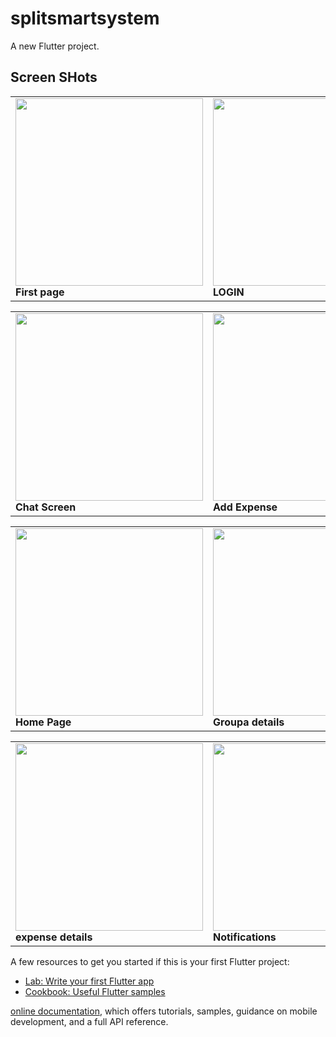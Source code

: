 # splitsmartsystem

A new Flutter project.

## Screen SHots


<div align="center">
  <table>
    <tr>
      <td>
        <img src="https://github.com/user-attachments/assets/f232f449-0fd7-4312-9878-13a0876cfc62" width="300"/><br/>
        <b>First page</b>
      </td>
      <td>
        <img src="https://github.com/user-attachments/assets/b4d95bd7-9877-45c5-a78f-16b902d125fe" width="300"/><br/>
        <b>LOGIN</b>
      </td>
      <td>
        <img src="https://github.com/user-attachments/assets/e2520928-f429-4b57-abf9-3e688d89676d" width="300"/><br/>
        <b>REGISTER</b>
      </td>
    </tr>
  </table>
</div>

<div align="center">
  <table>
    <tr>
      <td>
        <img src="https://github.com/user-attachments/assets/55ba5263-ddf2-4408-9796-b630d9521331" width="300"/><br/>
        <b>Chat Screen</b>
      </td>
      <td>
        <img src="https://github.com/user-attachments/assets/111231a5-f10a-4fc8-b97a-600f5240c581" width="300"/><br/>
        <b>Add Expense</b>
      </td>
      <td>
        <img src="https://github.com/user-attachments/assets/61404347-4611-426e-a7e0-c549a6484886" width="300"/><br/>
        <b>User Invite</b>
      </td>
    </tr>
  </table>
</div>

<div align="center">
  <table>
    <tr>
      <td>
        <img src="https://github.com/user-attachments/assets/347d1265-5238-4418-b5d9-3bfb2c00b6d7" width="300"/><br/>
        <b>Home Page</b>
      </td>
      <td>
        <img src="https://github.com/user-attachments/assets/ac8ba0ef-e34a-4a9c-a455-6c898f38242a" width="300"/><br/>
        <b>Groupa details</b>
      </td>
      <td>
        <img src="https://github.com/user-attachments/assets/d62b574c-c7d4-48a0-8c5f-d89e0f06663c" width="300"/><br/>
        <b>Group details2</b>
      </td>
    </tr>
  </table>
</div>

<div align="center">
  <table>
    <tr>
      <td>
        <img src="https://github.com/user-attachments/assets/449bf205-e070-4505-9b04-ac84b23fcb19" width="300"/><br/>
        <b>expense details</b>
      </td>
      <td>
        <img src="https://github.com/user-attachments/assets/c428bb78-98ba-4117-976b-51db32002d94" width="300"/><br/>
        <b>Notifications</b>
      </td>
      <td>
        <img src="https://github.com/user-attachments/assets/e382e12f-844d-4f2a-80a2-cf86f2fcd1f3" width="300"/><br/>
        <b>Profile setting</b>
      </td>
    </tr>
  </table>
</div>


A few resources to get you started if this is your first Flutter project:

- [Lab: Write your first Flutter app](https://docs.flutter.dev/get-started/codelab)
- [Cookbook: Useful Flutter samples](https://docs.flutter.dev/cookbook)




[online documentation](https://docs.flutter.dev/), which offers tutorials,
samples, guidance on mobile development, and a full API reference.

